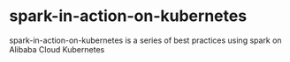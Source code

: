 # spark-in-action-on-kubernetes
spark-in-action-on-kubernetes is a series of best practices using spark on Alibaba Cloud Kubernetes
